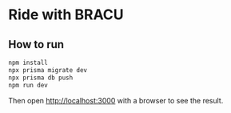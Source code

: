 # Ride with BRACU

## How to run

```bash
npm install
npx prisma migrate dev
npx prisma db push
npm run dev
```

Then open [http://localhost:3000](http://localhost:3000) with a browser to see the result.

